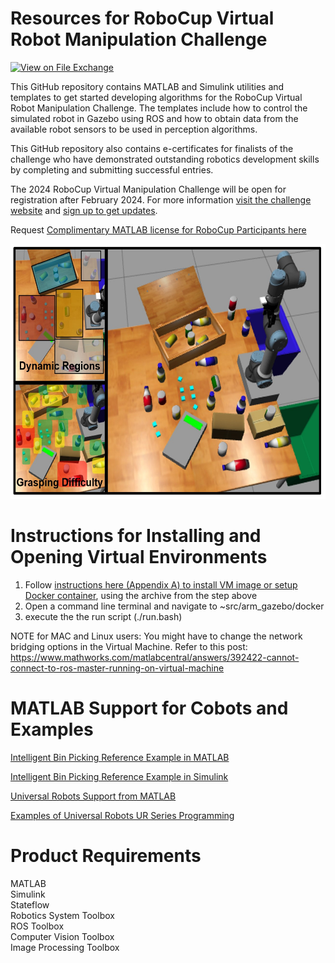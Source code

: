 # Resources for RoboCup Virtual Robot Manipulation Challenge
<!-- This is the "Title of the contribution" that was approved during the Community Contribution Review Process --> 

[![View <File Exchange Title> on File Exchange](https://www.mathworks.com/matlabcentral/images/matlab-file-exchange.svg)](https://www.mathworks.com/matlabcentral/fileexchange/####-file-exchange-title)  
<!-- Add this icon to the README if this repo also appears on File Exchange via the "Connect to GitHub" feature --> 

This GitHub repository contains MATLAB and Simulink utilities and templates to get started developing algorithms for the RoboCup Virtual Robot Manipulation Challenge. The templates include how to control the simulated robot in Gazebo using ROS and how to obtain data from the available robot sensors to be used in perception algorithms.

This GitHub repository also contains e-certificates for finalists of the challenge who have demonstrated outstanding robotics development skills by completing and submitting successful entries.

The 2024 RoboCup Virtual Manipulation Challenge will be open for registration after February 2024. For more information [visit the challenge website](https://arm.robocup.org/) and [sign up to get updates](https://docs.google.com/forms/d/e/1FAIpQLScA6JcHRV1qmh_-VWikgCfj62jg-GcQYgQsk6iYd8wBoeDpEg/viewform).


  

Request [Complimentary MATLAB license for RoboCup Participants here](https://www.mathworks.com/academia/student-competitions/robocup.html)

<img src="./Images/RoboCupChallengeIcon.jpg" width="700" height="408">


# Instructions for Installing and Opening Virtual Environments
1. Follow [instructions here (Appendix A) to install VM image or setup Docker container](https://drive.google.com/file/d/1w9tBy3DKmZBKEfOqOFUXcT8hcQig6sNS/view), using the archive from the step above
2. Open a command line terminal and navigate to ~src/arm_gazebo/docker
3. execute the the run script (./run.bash)

  
  NOTE for MAC and Linux users: You might have to change the network bridging options in the Virtual Machine. Refer to this post: https://www.mathworks.com/matlabcentral/answers/392422-cannot-connect-to-ros-master-running-on-virtual-machine
  
# MATLAB Support for Cobots and Examples

[Intelligent Bin Picking Reference Example in MATLAB](https://www.mathworks.com/help/supportpkg/urseries/ug/pick-standard-pvc-fittings-ur5e-example.html)

[Intelligent Bin Picking Reference Example in Simulink](https://www.mathworks.com/matlabcentral/fileexchange/128699-intelligent-bin-picking-with-simulink-for-ur5e-cobot)

[Universal Robots Support from MATLAB](https://www.mathworks.com/campaigns/products/universal-robots-cobots.html?s_tid=srchtitle_site_search_1_Universal%20Robots%20cobot)

[Examples of Universal Robots UR Series Programming](https://www.mathworks.com/help/supportpkg/urseries/examples.html?category=index&exampleproduct=all&newonly=)



# Product Requirements
MATLAB  
Simulink  
Stateflow  
Robotics System Toolbox  
ROS Toolbox  
Computer Vision Toolbox  
Image Processing Toolbox  
